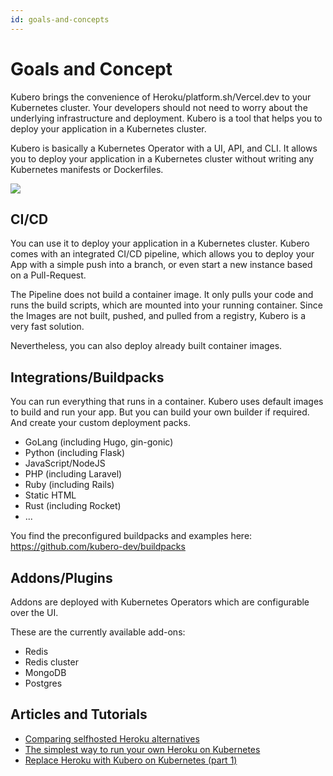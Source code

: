 ```yaml
---
id: goals-and-concepts
---
```



# Goals and Concept
Kubero brings the convenience of Heroku/platform.sh/Vercel.dev to your Kubernetes cluster. Your developers should not need to worry about the underlying infrastructure and deployment. Kubero is a tool that helps you to deploy your application in a Kubernetes cluster.

Kubero is basically a Kubernetes Operator with a UI, API, and CLI. It allows you to deploy your application in a Kubernetes cluster without writing any Kubernetes manifests or Dockerfiles.

<img src="https://raw.githubusercontent.com/kubero-dev/kubero/main/docs/img/highlevel.png" />

## CI/CD
You can use it to deploy your application in a Kubernetes cluster. Kubero comes with an integrated CI/CD pipeline, which allows you to deploy your App with a simple push into a branch, or even start a new instance based on a Pull-Request.

The Pipeline does not build a container image. It only pulls your code and runs the build scripts, which are mounted into your running container. Since the Images are not built, pushed, and pulled from a registry, Kubero is a very fast solution.

Nevertheless, you can also deploy already built container images.

## Integrations/Buildpacks

You can run everything that runs in a container. Kubero uses default images to build and run your app. But you can build your own builder if required. And create your custom deployment packs.

- GoLang (including Hugo, gin-gonic)
- Python (including Flask)
- JavaScript/NodeJS
- PHP (including Laravel)
- Ruby (including Rails)
- Static HTML
- Rust (including Rocket)
- ...


You find the preconfigured buildpacks and examples here:
https://github.com/kubero-dev/buildpacks

## Addons/Plugins
Addons are deployed with Kubernetes Operators which are configurable over the UI.

These are the currently available add-ons:
 - Redis
 - Redis cluster
 - MongoDB
 - Postgres

## Articles and Tutorials
 - [Comparing selfhosted Heroku alternatives](https://dev.to/shoksuno/comparing-selfhosted-heroku-alternatives-249p)
 - [The simplest way to run your own Heroku on Kubernetes](https://dev.to/shoksuno/the-simplest-way-to-run-your-own-heroku-on-kubernetes-3l03)
 - [Replace Heroku with Kubero on Kubernetes (part 1)](https://dev.to/shoksuno/replace-heroku-with-kubero-on-kubernetes-2aoj)
